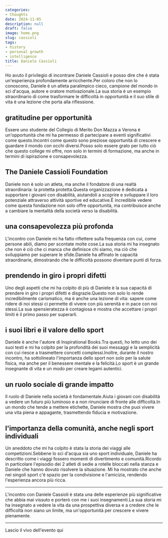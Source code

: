 ```yaml
---
categories:
- thoughts
date: 2024-11-05
description: null
draft: false
image: home.png
slug: cassioli
tags:
- history
- personal growth
- intelligence
title: Daniele Cassioli
---
```


Ho avuto il privilegio di incontrare Daniele Cassioli e posso dire che è stata un'esperienza profondamente arricchente.Per coloro che non lo conoscono, Daniele è un atleta paralimpico cieco, campione del mondo in sci d'acqua, autore e oratore motivazionale.La sua storia è un esempio straordinario di come trasformare le difficoltà in opportunità e il suo stile di vita è una lezione che porta alla riflessione.

## gratitudine per opportunità

Essere uno studente del Collegio di Merito Don Mazza a Verona è un'opportunità che mi ha permesso di partecipare a eventi significativi come questo.Incontri come questo sono preziose opportunità di crescere e guardare il mondo con occhi diversi.Posso solo essere grato per tutto ciò che questo college mi offre, non solo in termini di formazione, ma anche in termini di ispirazione e consapevolezza.

## The Daniele Cassioli Foundation

Daniele non è solo un atleta, ma anche il fondatore di una realtà straordinaria: la protetta protetta.Questa organizzazione è dedicata a supportare i giovani con disabilità, aiutandoli a scoprire e sviluppare il loro potenziale attraverso attività sportive ed educative.È incredibile vedere come questa fondazione non solo offre opportunità, ma contribuisce anche a cambiare la mentalità della società verso la disabilità.

## una consapevolezza più profonda

L'incontro con Daniele mi ha fatto riflettere sulla frequenza con cui, come persone abili, diamo per scontate molte cose.La sua storia mi ha insegnato che non è ciò che ci manca che definisce chi siamo, ma ciò che sviluppiamo per superare le sfide.Daniele ha affinato le capacità straordinarie, dimostrando che le difficoltà possono diventare punti di forza.

## prendendo in giro i propri difetti

Uno degli aspetti che mi ha colpito di più di Daniele è la sua capacità di prendere in giro i propri difetti e disgrazie.Questo non solo lo rende incredibilmente carismatico, ma è anche una lezione di vita: sapere come ridere di noi stessi ci permette di vivere con più serenità e in pace con noi stessi.La sua spensieratezza è contagiosa e mostra che accettare i propri limiti è il primo passo per superarli.

## i suoi libri e il valore dello sport

Daniele è anche l'autore di Inspirational Books.Tra questi, ho letto uno dei suoi testi e mi ha colpito per la profondità dei suoi messaggi e la semplicità con cui riesce a trasmettere concetti complessi.Inoltre, durante il nostro incontro, ha sottolineato l'importanza dello sport non solo per la salute fisica, ma anche per il benessere mentale e la felicità.Lo sport è un grande insegnante di vita e un modo per creare legami autentici.

## un ruolo sociale di grande impatto

Il ruolo di Daniele nella società è fondamentale.Aiuta i giovani con disabilità a vedere un futuro più luminoso e a non rinunciare di fronte alle difficoltà.In un mondo che tende a mettere etichette, Daniele mostra che puoi vivere una vita piena e appagante, trasmettendo fiducia e motivazione.

## l'importanza della comunità, anche negli sport individuali

Un aneddoto che mi ha colpito è stata la storia dei viaggi alle competizioni.Sebbene lo sci d'acqua sia uno sport individuale, Daniele ha descritto come i viaggi fossero momenti di divertimento e comunità.Ricordo in particolare l'episodio dei 2 atleti di sedie a rotelle bloccati nella stanza e Daniele che hanno dovuto risolvere la situazione.
Mi ha mostrato che anche nei singoli sport c'è spazio per la condivisione e l'amicizia, rendendo l'esperienza ancora più ricca.

---

L'incontro con Daniele Cassioli è stata una delle esperienze più significative che abbia mai vissuto e porterò con me i suoi insegnamenti.La sua storia mi ha insegnato a vedere la vita da una prospettiva diversa e a credere che le difficoltà non siano un limite, ma un'opportunità per crescere e vivere pienamente.

---

Lascio il vivo dell'evento qui

